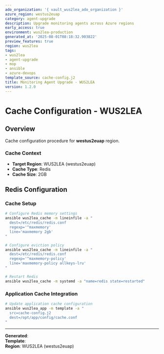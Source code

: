 ```yaml
---
ado_organization: '{ vault_wus2lea_ado_organization }'
azure_region: westus2euap
category: agent-upgrade
description: Upgrade monitoring agents across Azure regions
early_access: true
environment: wus2lea-production
generated_at: '2025-08-01T08:18:32.903822'
preview_features: true
region: wus2lea
tags:
- wus2lea
- agent-upgrade
- mop
- ansible
- azure-devops
template_source: cache-config.j2
title: Monitoring Agent Upgrade - WUS2LEA
version: 1.2.0
---
```



# Cache Configuration - WUS2LEA

## Overview

Cache configuration procedure for **westus2euap** region.

### Cache Context

- **Target Region**: WUS2LEA (westus2euap)
- **Cache Type**: Redis
- **Cache Size**: 2GB

## Redis Configuration

### Cache Setup
```bash
# Configure Redis memory settings
ansible wus2lea_cache -m lineinfile -a "
  dest=/etc/redis/redis.conf
  regexp='^maxmemory'
  line='maxmemory 2gb'
"

# Configure eviction policy
ansible wus2lea_cache -m lineinfile -a "
  dest=/etc/redis/redis.conf
  regexp='^maxmemory-policy'
  line='maxmemory-policy allkeys-lru'
"

# Restart Redis
ansible wus2lea_cache -m systemd -a "name=redis state=restarted"
```

### Application Cache Integration
```bash
# Update application cache configuration
ansible wus2lea_app -m template -a "
  src=cache-config.j2
  dest=/opt/app/config/cache.conf
"
```

---

**Generated**:   
**Template**:   
**Region**: WUS2LEA (westus2euap)